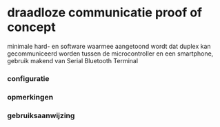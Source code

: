 # draadloze communicatie proof of concept
minimale hard- en software waarmee aangetoond wordt dat duplex kan gecommuniceerd worden tussen de microcontroller en een smartphone, gebruik makend van Serial Bluetooth Terminal 
<br />
### configuratie

### opmerkingen

### gebruiksaanwijzing

